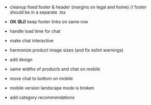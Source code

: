 - cleanup fixed footer & header (margins on legal and home) // footer should be in a separate .tsx
- **OK (BJ)** keep footer links on same row
- handle load time for chat
- make chat interactive
- harmonize product image sizes (and fix eslint warnings)
- add design
- same widths of products and chat on mobile
- move chat to bottom on mobile
- mobile version landscape mode is broken


- add category recommendations
